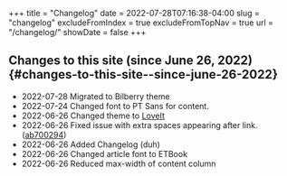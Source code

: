 +++
title = "Changelog"
date = 2022-07-28T07:16:38-04:00
slug = "changelog"
excludeFromIndex = true
excludeFromTopNav = true
url = "/changelog/"
showDate = false
+++

## Changes to this site (since June 26, 2022) {#changes-to-this-site--since-june-26-2022}

-   2022-07-28 Migrated to Bilberry theme
-   2022-07-24 Changed font to PT Sans for content.
-   2022-06-26 Changed theme to [LoveIt](https://github.com/dillonzq/LoveIt)
-   2022-06-26 Fixed issue with extra spaces appearing after link. ([ab700294](https://git.sr.ht/~jbaty/codeit-theme/commit/ab700294123133bce9255498b390cd963df61b97))
-   2022-06-26 Added Changelog (duh)
-   2022-06-26 Changed article font to ETBook
-   2022-06-26 Reduced max-width of content column


